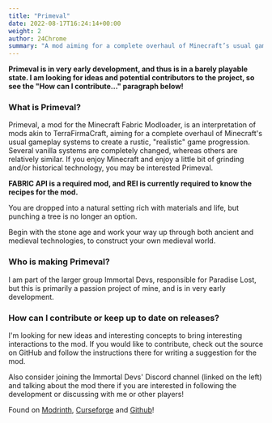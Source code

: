 ```yaml
---
title: "Primeval"
date: 2022-08-17T16:24:14+00:00
weight: 2
author: 24Chrome
summary: "A mod aiming for a complete overhaul of Minecraft’s usual gameplay systems to create a rustic, “realistic” game progression. Several vanilla systems are completely changed, whereas others are relatively similar."
---
```


**Primeval is in very early development, and thus is in a barely playable state. I am looking for ideas and potential contributors to the project, so see the "How can I contribute..." paragraph below!**

### What is Primeval?

Primeval, a mod for the Minecraft Fabric Modloader, is an interpretation of mods akin to TerraFirmaCraft, aiming for a complete overhaul of Minecraft's usual gameplay systems to create a rustic, "realistic" game progression. Several vanilla systems are completely changed, whereas others are relatively similar. If you enjoy Minecraft and enjoy a little bit of grinding and/or historical technology, you may be interested Primeval.

**FABRIC API is a required mod, and REI is currently required to know the recipes for the mod.**

You are dropped into a natural setting rich with materials and life, but punching a tree is no longer an option.

Begin with the stone age and work your way up through both ancient and medieval technologies, to construct your own medieval world.

### Who is making Primeval?

I am part of the larger group Immortal Devs, responsible for Paradise Lost, but this is primarily a passion project of mine, and is in very early development.

### How can I contribute or keep up to date on releases?

I'm looking for new ideas and interesting concepts to bring interesting interactions to the mod. If you would like to contribute, check out the source on GitHub and follow the instructions there for writing a suggestion for the mod.

Also consider joining the Immortal Devs' Discord channel (linked on the left) and talking about the mod there if you are interested in following the development or discussing with me or other players!

Found on [Modrinth](https://modrinth.com/mod/primeval), [Curseforge](https://www.curseforge.com/minecraft/mc-mods/id-primeval) and [Github](https://github.com/devs-immortal/Primeval)!